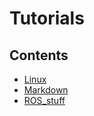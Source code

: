 # Tutorials
## Contents
- [Linux](./doc/linux/README.md)
- [Markdown](./doc/markdown/README.md)
- [ROS_stuff](./doc/ros/README.md)
